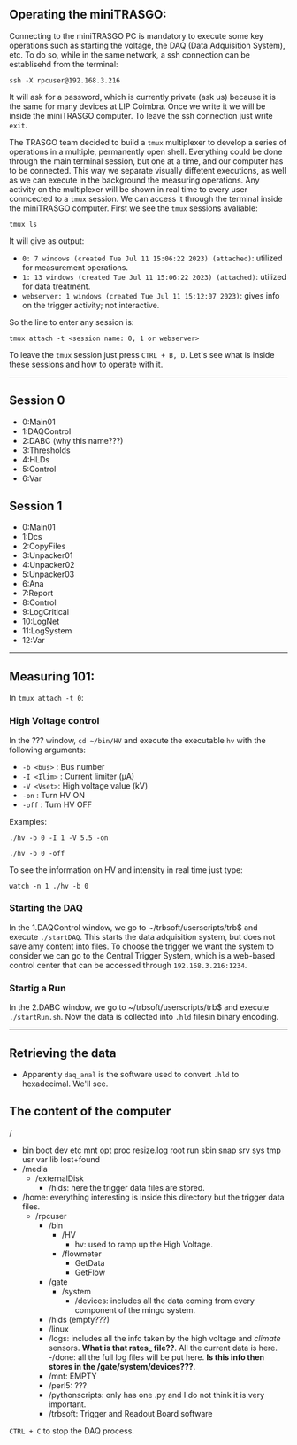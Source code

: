 ## Operating the miniTRASGO:
Connecting to the miniTRASGO PC is mandatory to execute some key operations such as starting the voltage, the DAQ (Data Adquisition System), etc. To do so, while in the same network, a ssh connection can be establisehd from the terminal:
    
    ssh -X rpcuser@192.168.3.216
It will ask for a password, which is currently private (ask us) because it is the same for many devices at LIP Coimbra. Once we write it we will be inside the miniTRASGO computer. To leave the ssh connection just write `exit`.

The TRASGO team decided to build a `tmux` multiplexer to develop a series of operations in a multiple, permanently open shell. Everything could be done through the main terminal session, but one at a time, and our computer has to be connected. This way we separate visually diffetent executions, as well as we can execute in the background the measuring operations. Any activity on the multiplexer will be shown in real time to every user conncected to a `tmux` session. We can access it through the terminal inside the miniTRASGO computer. First we see the `tmux` sessions avaliable:

    tmux ls
It will give as output:
- `0: 7 windows (created Tue Jul 11 15:06:22 2023) (attached)`: utilized for measurement operations.
- `1: 13 windows (created Tue Jul 11 15:06:22 2023) (attached)`: utilized for data treatment.
- `webserver: 1 windows (created Tue Jul 11 15:12:07 2023)`: gives info on the trigger activity; not interactive.

So the line to enter any session is:

    tmux attach -t <session name: 0, 1 or webserver>
  
To leave the `tmux` session just press `CTRL + B, D`. Let's see what is inside these sessions and how to operate with it.

---

## Session 0
- 0:Main01
- 1:DAQControl
- 2:DABC (why this name???)
- 3:Thresholds
- 4:HLDs
- 5:Control
- 6:Var

## Session 1
- 0:Main01
- 1:Dcs
- 2:CopyFiles
- 3:Unpacker01
- 4:Unpacker02
- 5:Unpacker03
- 6:Ana
- 7:Report
- 8:Control
- 9:LogCritical
- 10:LogNet
- 11:LogSystem
- 12:Var

---

## Measuring 101:
In `tmux attach -t 0`:

### High Voltage control
In the ??? window, `cd ~/bin/HV` and execute the executable `hv` with the following arguments:

- `-b <bus>` : Bus number
- `-I <Ilim>` : Current limiter (μA)
- `-V <Vset>`: High voltage value (kV)
- `-on` : Turn HV ON
- `-off` : Turn HV OFF

Examples:

    ./hv -b 0 -I 1 -V 5.5 -on 
<!-- tsk -->
    ./hv -b 0 -off

To see the information on HV and intensity in real time just type:

    watch -n 1 ./hv -b 0

### Starting the DAQ

In the 1.DAQControl window, we go to ~/trbsoft/userscripts/trb$ and execute `./startDAQ`. This starts the data adquisition system, but does not save amy content into files. To choose the trigger we want the system to consider we can go to the Central Trigger System, which is a web-based control center that can be accessed through `192.168.3.216:1234`.

### Startig a Run

In the 2.DABC window, we go to ~/trbsoft/userscripts/trb$ and execute `./startRun.sh`. Now the data is collected into `.hld` filesin binary encoding.

---

## Retrieving the data
- Apparently `daq_anal` is the software used to convert `.hld` to hexadecimal. We'll see.


## The content of the computer
/
- bin  boot  dev  etc  mnt  opt  proc  resize.log  root  run  sbin  snap  srv  sys  tmp  usr  var lib  lost+found
- /media
    - /externalDisk
        - /hlds: here the trigger data files are stored.
- /home: everything interesting is inside this directory but the trigger data files.
    - /rpcuser
        - /bin
            - /HV
                - hv: used to ramp up the High Voltage.
            - /flowmeter
                - GetData
                - GetFlow
        - /gate
            - /system
                - /devices: includes all the data coming from every component of the mingo system.
        - /hlds (empty???)
        - /linux
        - /logs: includes all the info taken by the high voltage and *climate* sensors. **What is that rates_ file??**. All the current data is here.
            -/done: all the full log files will be put here. **Is this info then stores in the /gate/system/devices???**.
        - /mnt: EMPTY
        - /perl5: ???
        - /pythonscripts: only has one .py and I do not think it is very important.
        - /trbsoft: Trigger and Readout Board software
     
`CTRL + C` to stop the DAQ process.
